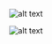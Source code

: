 ![alt text](uploads/default-logo.png "Logo Title Text 1")

![alt text](uploads/default-logo.png "Logo Title Text 1")
